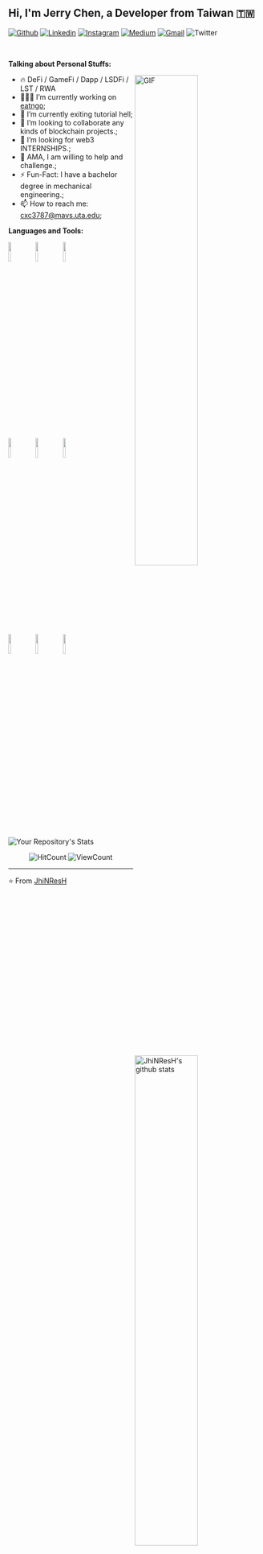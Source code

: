 <!-- Your title -->
## Hi, I'm Jerry Chen, a Developer from Taiwan 🇹🇼

<!-- Your badges
You can use the website to generate badges: https://shields.io/
-->

[![Github](https://img.shields.io/badge/-Github-000?style=flat&logo=Github&logoColor=white)](https://github.com/JhiNResH)
[![Linkedin](https://img.shields.io/badge/-LinkedIn-blue?style=flat&logo=Linkedin&logoColor=white)](https://www.linkedin.com/in/chien-jui-jerry-chen-21a11720a/)
[![Instagram](https://img.shields.io/badge/-Instagram-c13584?style=flat&labelColor=c13584&logo=instagram&logoColor=white)](https://www.instagram.com/jhinresh49/)
[![Medium](https://img.shields.io/badge/Medium-000000?style=for-the-badge&logo=medium&logoColor=white)](https://medium.com/@dontforgetbananatiff/)
[![Gmail](https://img.shields.io/badge/-Gmail-c14438?style=flat&logo=Gmail&logoColor=white)](mailto:mynameisjerry870203@gmail.com)
![Twitter](https://img.shields.io/twitter/follow/JhiNResH?label=JhiNResH&style=social)

&nbsp;

<!-- Talking about you -->
**Talking about Personal Stuffs:**

<!-- Any image aligned to the right. Beware the width -->
<img width="50%" align="right" alt="GIF" src="https://media.giphy.com/media/VekcnHOwOI5So/giphy.gif" />

- 🔥 DeFi / GameFi / Dapp / LSDFi / LST / RWA
- 👨🏽‍💻 I’m currently working on [eatngo](https://github.com/JhiNResH/eatngo1);
- 🌱 I’m currently exiting tutorial hell; 
- 👯 I’m looking to collaborate any kinds of blockchain projects.;
- 🤔 I’m looking for web3 INTERNSHIPS.;
- 💬 AMA, I am willing to help and challenge.;
- ⚡️ Fun-Fact: I have a bachelor degree in mechanical engineering.;
- 📫 How to reach me: cxc3787@mavs.uta.edu;

**Languages and Tools:** 

<!-- Your github readme stats
You can use this api: https://github.com/anuraghazra/github-readme-stats
-->
<p>
  <a href="https://github.com/JhiNResH/Share2Earn">
    <img width="50%" align="right" alt="JhiNResH's github stats" src="https://github-readme-stats.vercel.app/api?username=JhiNResH&show_icons=true&hide_border=true" />
  </a>
  
  <!-- Your languages and tools. Be careful with the alignment. 
  You can use this sites to get logos: https://www.vectorlogo.zone or https://simpleicons.org/
  -->
  <code><img width="10%" src="https://www.vectorlogo.zone/logos/javascript/javascript-vertical.svg"></code>
  <code><img width="10%" src="https://www.vectorlogo.zone/logos/python/python-ar21.svg"></code>
  <code><img width="10%" src="https://www.vectorlogo.zone/logos/nodejs/nodejs-ar21.svg"></code>
  <br />
  <code><img width="10%" src="https://www.vectorlogo.zone/logos/rust-lang/rust-lang-icon.svg"></code>
  <code><img width="10%" src="https://www.vectorlogo.zone/logos/expressjs/expressjs-ar21.svg"></code>
  <code><img width="10%" src="https://github.com/uiwjs/file-icons/blob/master/icon/solidity.svg"></code>
  <br />
  <code><img width="10%" src="https://www.vectorlogo.zone/logos/reactjs/reactjs-ar21.svg"></code>
  <code><img width="10%" src="https://www.vectorlogo.zone/logos/mongodb/mongodb-ar21.svg"></code>
  <code><img width="10%" src="https://www.vectorlogo.zone/logos/git-scm/git-scm-ar21.svg"></code>
  <br />
</p>


![Your Repository's Stats](https://github-readme-stats.vercel.app/api/top-langs/?username=JhiNResH&theme=blue-green)

<!-- Your hits or visitors
site: http://hits.dwyl.com or https://visitor-badge.glitch.me
Both apis are in trouble due to the number of requests, if you know any other to register visitors, great
-->
<p align="center">
  <img alt="HitCount" src="http://hits.dwyl.com/JhiNResH/JhiNResH.svg" />
  <!-- https://github.com/wesky93/views this is a clone of the hits -->
  <img alt="ViewCount" src="https://views.whatilearened.today/views/github/JhiNResH/JhiNResH.svg" />
</p>

<!-- ## Support me -->
<!-- Your support, if you have it 
I created these images, feel free to use them.
-->

---

<!-- This readme was created by Murillo Comino - https://github.com/JhiNResH -->
⭐️ From [JhiNResH](https://github.com/JhiNResH)
